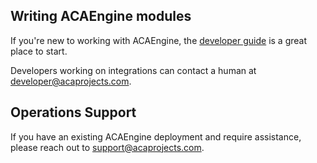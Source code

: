 ## Writing ACAEngine modules

If you're new to working with ACAEngine, the [developer guide](https://developer.acaprojects.com) is a great place to start.

Developers working on integrations can contact a human at developer@acaprojects.com.

## Operations Support

If you have an existing ACAEngine deployment and require assistance, please reach out to support@acaprojects.com.
